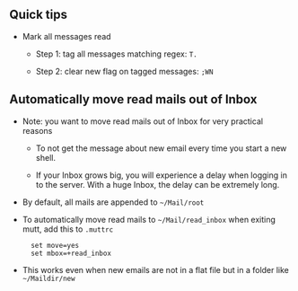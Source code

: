 Quick tips
----------

* Mark all messages read

    * Step 1: tag all messages matching regex: `T.`

    * Step 2: clear new flag on tagged messages: `;WN`


Automatically move read mails out of Inbox
------------------------------------------
* Note: you want to move read mails out of Inbox for very practical reasons

    * To not get the message about new email every time you start a new shell.

    * If your Inbox grows big, you will experience a delay when logging in to the server.
      With a huge Inbox, the delay can be extremely long.

* By default, all mails are appended to `~/Mail/root`

* To automatically move read mails to `~/Mail/read_inbox` when exiting mutt, add this to `.muttrc`

        set move=yes
        set mbox=+read_inbox

* This works even when new emails are not in a flat file but in a folder like `~/Maildir/new`
